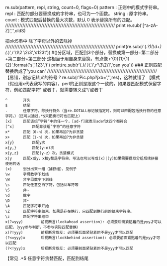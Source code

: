 re.sub(pattern, repl, string, count=0, flags=0)
pattern : 正则中的模式字符串。
repl : 匹配的部分要替换成的字符串，也可为一个函数。
string : 原字符串。
count : 模式匹配后替换的最大次数，默认 0 表示替换所有的匹配。
//////////////////////////////////////////////////////////////////////
print re.sub('[^a-zA-Z]','',oldS)

把oldS串中 除了字母以外的去除掉
//////////////////////////////////////////////////////////////////////
print(re.sub(r'(.*?)(\d+)(.*)',r'\1\2 \2\3','s123t'))
#()分区域，匹配到3个部分，替换成第一部分+第二部分+第二部分+第三部分
这相当于用自身来替换，有点像 r'{0}{1}{1}{2}'.format('s','123','t')
print(re.sub(r'(.*)( )(.*)',r'\3\2\1','can you')) ### 正则匹配替换后成了'you can'
//////////////////////////////////////////////////////////////////////
【易错，别忘记转义的符号
?		re.sub(r'Pic.php?jxb=','',res)，这种就错了
【模式（假设用x代表我写的内容），perl的正则是跟这个一致的，如果要匹配模式保留字符，例如匹配字符'\'或者'['，就需要转义成'\\'或者'\['
```
^		开头
$		结尾
.		任意字符，除换行符外（当re.DOTALL标记被指定时，则可以匹配包括换行符的任意字符。）（还可以通过.*$来把换行符也匹配上）
[x]		匹配该组”字符“中的任一个，[ad-f]就表示adef这四个都符合
[^x]		匹配非该组”字符“的任意字符
x*		匹配（0-n）次，如果再加?为非贪婪
x+		匹配（1-n）次，如果再加?为非贪婪
x{y}		匹配y次
x{y,}		匹配(y-n)次
x{y,z}		匹配(y-z）次，贪婪模式
x|y		匹配x或y，x和y都是字符串，写法也可以写成(x)|(y)如果需要提取分组后续拼接使用的话
(x)		划分出来一组（捕获组），见例子
\w		字母数字下划线
\W		非字母数字下划线
\s		匹配任意空白字符，包括回车符等
\S		非~
\d		数字
\D		非~
\A		匹配字符串开始
\Z		匹配字符串结束，如果是存在换行，只匹配到换行前的结束字符串。
\z		匹配字符串结束
x(?=yyy)        前视断言(lookahead assertion): 必须要后面紧贴着的是yyy才可以匹配，（yyy参与判断，不参与实际匹配替换）
x(?!yyy)        前视断言取反: 必须要后面紧贴着的不是yyy才可以匹配
(?<=yyy)x       后视断言(lookbehind assertion): 必须要前面紧贴着的是yyy才可以匹配
(?<!yyy)x       后视断言取反: 必须要前面紧贴着的不是yyy才可以匹配
```
【常见
.*$		任意字符贪婪匹配，匹配到结尾
